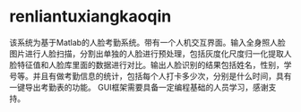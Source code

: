 # renliantuxiangkaoqin
该系统为基于Matlab的人脸考勤系统。带有一个人机交互界面。输入全身照人脸图片进行人脸扫描，分割出单独的人脸进行预处理，包括灰度化尺度归一化提取人脸特征值和人脸库里面的数据进行对比。输出人脸识别的结果包括姓名，性别，学号等。并且有做考勤信息的统计，包括每个人打卡多少次，分别是什么时间，具有一键导出考勤表的功能。 GUI框架需要具备一定编程基础的人员学习，感谢支持。
